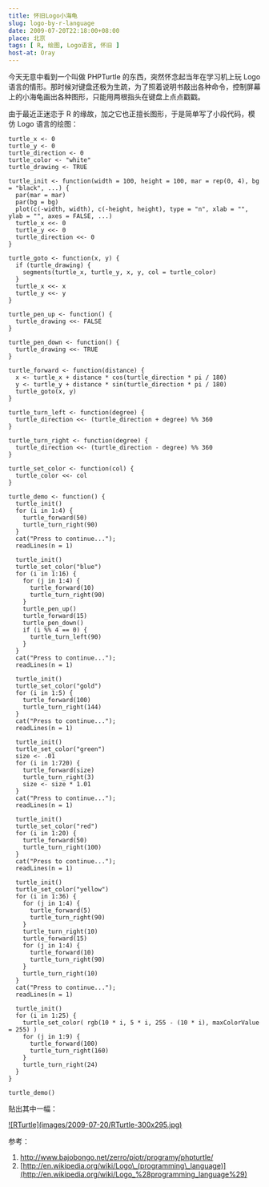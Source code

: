 ```yaml
---
title: 怀旧Logo小海龟
slug: logo-by-r-language
date: 2009-07-20T22:18:00+08:00
place: 北京
tags: [ R, 绘图, Logo语言, 怀旧 ]
host-at: Oray
---
```

今天无意中看到一个叫做 PHPTurtle 的东西，突然怀念起当年在学习机上玩 Logo 语言的情形。那时候对键盘还极为生疏，为了照着说明书敲出各种命令，控制屏幕上的小海龟画出各种图形，只能用两根指头在键盘上点点戳戳。

由于最近正迷恋于 R 的缘故，加之它也正擅长图形，于是简单写了小段代码，模仿 Logo 语言的绘图：

    turtle_x <- 0
    turtle_y <- 0
    turtle_direction <- 0
    turtle_color <- "white"
    turtle_drawing <- TRUE

    turtle_init <- function(width = 100, height = 100, mar = rep(0, 4), bg = "black", ...) {
      par(mar = mar)
      par(bg = bg)
      plot(c(-width, width), c(-height, height), type = "n", xlab = "", ylab = "", axes = FALSE, ...)
      turtle_x <<- 0
      turtle_y <<- 0
      turtle_direction <<- 0
    }

    turtle_goto <- function(x, y) {
      if (turtle_drawing) {
        segments(turtle_x, turtle_y, x, y, col = turtle_color)
      }
      turtle_x <<- x
      turtle_y <<- y
    }

    turtle_pen_up <- function() {
      turtle_drawing <<- FALSE
    }

    turtle_pen_down <- function() {
      turtle_drawing <<- TRUE
    }

    turtle_forward <- function(distance) {
      x <- turtle_x + distance * cos(turtle_direction * pi / 180)
      y <- turtle_y + distance * sin(turtle_direction * pi / 180)
      turtle_goto(x, y)
    }

    turtle_turn_left <- function(degree) {
      turtle_direction <<- (turtle_direction + degree) %% 360
    }

    turtle_turn_right <- function(degree) {
      turtle_direction <<- (turtle_direction - degree) %% 360
    }

    turtle_set_color <- function(col) {
      turtle_color <<- col
    }

    turtle_demo <- function() {
      turtle_init()
      for (i in 1:4) {
        turtle_forward(50)
        turtle_turn_right(90)
      }
      cat("Press to continue...");
      readLines(n = 1)

      turtle_init()
      turtle_set_color("blue")
      for (i in 1:16) {
        for (j in 1:4) {
          turtle_forward(10)
          turtle_turn_right(90)
        }
        turtle_pen_up()
        turtle_forward(15)
        turtle_pen_down()
        if (i %% 4 == 0) {
          turtle_turn_left(90)
        }
      }
      cat("Press to continue...");
      readLines(n = 1)

      turtle_init()
      turtle_set_color("gold")
      for (i in 1:5) {
        turtle_forward(100)
        turtle_turn_right(144)
      }
      cat("Press to continue...");
      readLines(n = 1)

      turtle_init()
      turtle_set_color("green")
      size <- .01
      for (i in 1:720) {
        turtle_forward(size)
        turtle_turn_right(3)
        size <- size * 1.01
      }
      cat("Press to continue...");
      readLines(n = 1)

      turtle_init()
      turtle_set_color("red")
      for (i in 1:20) {
        turtle_forward(50)
        turtle_turn_right(100)
      }
      cat("Press to continue...");
      readLines(n = 1)

      turtle_init()
      turtle_set_color("yellow")
      for (i in 1:36) {
        for (j in 1:4) {
          turtle_forward(5)
          turtle_turn_right(90)
        }
        turtle_turn_right(10)
        turtle_forward(15)
        for (j in 1:4) {
          turtle_forward(10)
          turtle_turn_right(90)
        }
        turtle_turn_right(10)
      }
      cat("Press to continue...");
      readLines(n = 1)

      turtle_init()
      for (i in 1:25) {
        turtle_set_color( rgb(10 * i, 5 * i, 255 - (10 * i), maxColorValue = 255) )
        for (j in 1:9) {
          turtle_forward(100)
          turtle_turn_right(160)
        }
        turtle_turn_right(24)
      }
    }

    turtle_demo()

贴出其中一幅：

<a href="images/2009-07-20/RTurtle.jpg">
![RTurtle](images/2009-07-20/RTurtle-300x295.jpg)
</a>

参考：

1. <http://www.bajobongo.net/zerro/piotr/programy/phpturtle/>
2. [http://en.wikipedia.org/wiki/Logo\_(programming\_language)](http://en.wikipedia.org/wiki/Logo_%28programming_language%29)
